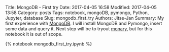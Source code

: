 Title: MongoDB - First try
Date: 2017-04-05 16:58
Modified: 2017-04-05 13:58
Category: posts
Tags: notebook, mongoDB, pymongo, Python, Jupyter, database
Slug: mongodb_first_try
Authors: Jitse-Jan
Summary: My first experience with [MongoDB](https://www.mongodb.com/mongodb-3.4). I will install MongoDB and Pymongo, insert some data and query it. Next step will be to tryout [monary](https://bitbucket.org/djcbeach/monary/wiki/Home), but for this notebook it is out of scope.

{% notebook mongodb_first_try.ipynb %}
